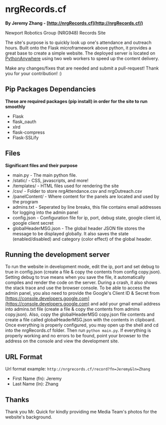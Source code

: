 # nrgRecords.cf

**By Jeremy Zhang - [http://nrgRecords.cf](http://nrgRecords.cf/)**

Newport Robotics Group (NRG948) Records Site

The site's purpose is to quickly look up one's attendance and outreach hours. Built onto the Flask microframework above python, it provides a great base to create a simple website. The deployed server is located on [PythonAnywhere](http://pythonanywhere.com/) using two web workers to speed up the content delivery.

Make any changes/fixes that are needed and submit a pull-request! Thank you for your contribution! :)

## Pip Packages Dependancies

**These are required packages (pip install) in order for the site to run smoothly**
* Flask
* flask_oauth
* xlrd
* flask-compress
* Flask-SSLify

## Files

**Significant files and their purpose**

* main.py - The main python file.
* /static/ - CSS, javascripts, and more!
* /templates/ - HTML files used for rendering the site
* /csv/ - Folder to store nrgAttendance.csv and nrgOutreach.csv
* /panelContent/ - Where content for the panels are located and used by the program
* admins.txt - Seperated by line breaks, this file contains email addresses for logging into the admin panel
* config.json - Configuration file for ip, port, debug state, google client id, google client secret
* globalHeaderMSG.json - The global header JSON file stores the message to be displayed globally. It also saves the state (enabled/disabled) and category (color effect) of the global header.

## Running the development server

To run the website in development mode, edit the ip, port and set debug to true in config.json (create a file & copy the contents from config copy.json). Setting debug to true means when you save the file, it automatically compiles and render the code on the server. During a crash, it also shows the stack trace and use the browser console. To be able to access the admin panel, you also need to provide the Google's Client ID & Secret from [https://console.developers.google.com](https://console.developers.google.com) and add your gmail email address into admins.txt file (create a file & copy the contents from admins copy.json). Also, copy the globalHeaderMSG copy.json file contents and create a file called globalHeaderMSG.json with the contents in clipboard. Once everything is properly configured, you may open up the shell and cd into the nrgRecords.cf folder. Then run `python main.py`. If everything is properly working and no errors to be found, point your browser to the address on the console and view the development site.

## URL Format

Url format example: `http://nrgrecords.cf/record?fn=Jeremy&ln=Zhang`

* First Name (fn): Jeremy
* Last Name (ln): Zhang

## Thanks

Thank you Mr. Quick for kindly providing me Media Team's photos for the website's background.
